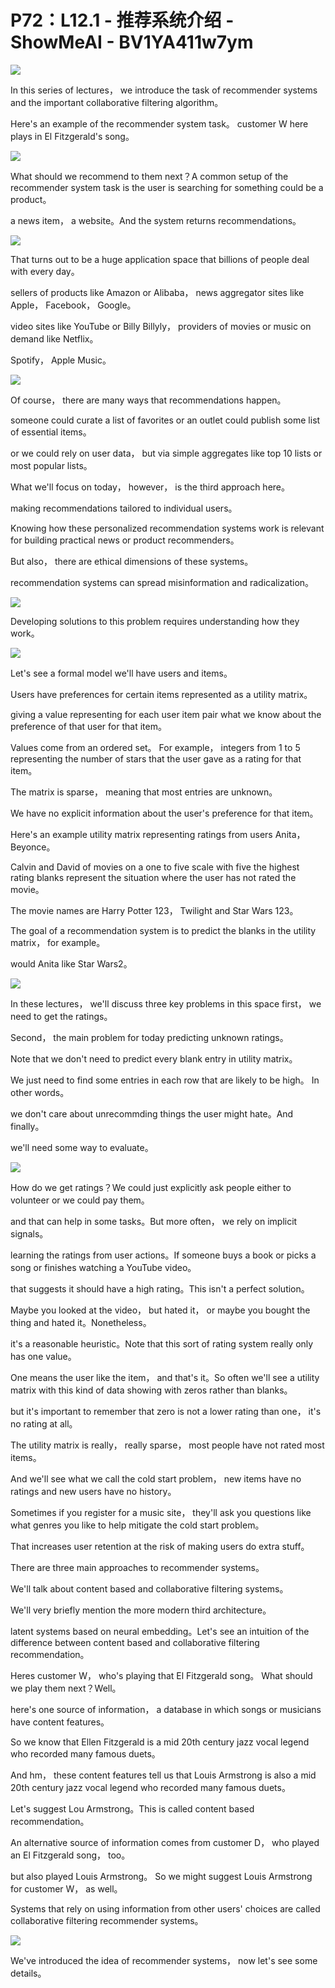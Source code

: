 # P72：L12.1 - 推荐系统介绍 - ShowMeAI - BV1YA411w7ym

![](img/6423717e468f1ebce0ce9635e2371c07_0.png)

In this series of lectures， we introduce the task of recommender systems and the important collaborative filtering algorithm。

Here's an example of the recommender system task。  customer W here plays in El Fitzgerald's song。



![](img/6423717e468f1ebce0ce9635e2371c07_2.png)

What should we recommend to them next？A common setup of the recommender system task is the user is searching for something could be a product。

 a news item， a website。And the system returns recommendations。



![](img/6423717e468f1ebce0ce9635e2371c07_4.png)

That turns out to be a huge application space that billions of people deal with every day。

 sellers of products like Amazon or Alibaba， news aggregator sites like Apple， Facebook， Google。

 video sites like YouTube or Billy Billyly， providers of movies or music on demand like Netflix。

 Spotify， Apple Music。

![](img/6423717e468f1ebce0ce9635e2371c07_6.png)

Of course， there are many ways that recommendations happen。

 someone could curate a list of favorites or an outlet could publish some list of essential items。

 or we could rely on user data， but via simple aggregates like top 10 lists or most popular lists。

What we'll focus on today， however， is the third approach here。

 making recommendations tailored to individual users。

Knowing how these personalized recommendation systems work is relevant for building practical news or product recommenders。

But also， there are ethical dimensions of these systems。

 recommendation systems can spread misinformation and radicalization。



![](img/6423717e468f1ebce0ce9635e2371c07_8.png)

Developing solutions to this problem requires understanding how they work。



![](img/6423717e468f1ebce0ce9635e2371c07_10.png)

Let's see a formal model we'll have users and items。

Users have preferences for certain items represented as a utility matrix。

 giving a value representing for each user item pair what we know about the preference of that user for that item。

 Values come from an ordered set。 For example， integers from 1 to 5 representing the number of stars that the user gave as a rating for that item。

The matrix is sparse， meaning that most entries are unknown。

 We have no explicit information about the user's preference for that item。

Here's an example utility matrix representing ratings from users Anita， Beyonce。

 Calvin and David of movies on a one to five scale with five the highest rating blanks represent the situation where the user has not rated the movie。

The movie names are Harry Potter 123， Twilight and Star Wars 123。

The goal of a recommendation system is to predict the blanks in the utility matrix， for example。

 would Anita like Star Wars2。

![](img/6423717e468f1ebce0ce9635e2371c07_12.png)

In these lectures， we'll discuss three key problems in this space first， we need to get the ratings。

Second， the main problem for today predicting unknown ratings。

Note that we don't need to predict every blank entry in utility matrix。

 We just need to find some entries in each row that are likely to be high。 In other words。

 we don't care about unrecommding things the user might hate。And finally。

 we'll need some way to evaluate。

![](img/6423717e468f1ebce0ce9635e2371c07_14.png)

How do we get ratings？We could just explicitly ask people either to volunteer or we could pay them。

 and that can help in some tasks。But more often， we rely on implicit signals。

 learning the ratings from user actions。If someone buys a book or picks a song or finishes watching a YouTube video。

 that suggests it should have a high rating。This isn't a perfect solution。

 Maybe you looked at the video， but hated it， or maybe you bought the thing and hated it。Nonetheless。

 it's a reasonable heuristic。Note that this sort of rating system really only has one value。

One means the user like the item， and that's it。So often we'll see a utility matrix with this kind of data showing with zeros rather than blanks。

 but it's important to remember that zero is not a lower rating than one， it's no rating at all。

The utility matrix is really， really sparse， most people have not rated most items。

And we'll see what we call the cold start problem， new items have no ratings and new users have no history。

Sometimes if you register for a music site， they'll ask you questions like what genres you like to help mitigate the cold start problem。

That increases user retention at the risk of making users do extra stuff。

There are three main approaches to recommender systems。

We'll talk about content based and collaborative filtering systems。

We'll very briefly mention the more modern third architecture。

 latent systems based on neural embedding。Let's see an intuition of the difference between content based and collaborative filtering recommendation。

Heres customer W， who's playing that El Fitzgerald song。 What should we play them next？Well。

 here's one source of information， a database in which songs or musicians have content features。

 So we know that Ellen Fitzgerald is a mid 20th century jazz vocal legend who recorded many famous duets。

And hm， these content features tell us that Louis Armstrong is also a mid 20th century jazz vocal legend who recorded many famous duets。

Let's suggest Lou Armstrong。This is called content based recommendation。

An alternative source of information comes from customer D， who played an El Fitzgerald song， too。

 but also played Louis Armstrong。 So we might suggest Louis Armstrong for customer W， as well。

Systems that rely on using information from other users' choices are called collaborative filtering recommender systems。



![](img/6423717e468f1ebce0ce9635e2371c07_16.png)

We've introduced the idea of recommender systems， now let's see some details。

